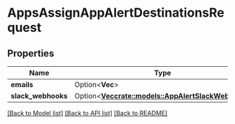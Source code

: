 # AppsAssignAppAlertDestinationsRequest

## Properties

Name | Type | Description | Notes
------------ | ------------- | ------------- | -------------
**emails** | Option<**Vec<String>**> |  | [optional]
**slack_webhooks** | Option<[**Vec<crate::models::AppAlertSlackWebhook>**](app_alert_slack_webhook.md)> |  | [optional]

[[Back to Model list]](../README.md#documentation-for-models) [[Back to API list]](../README.md#documentation-for-api-endpoints) [[Back to README]](../README.md)


